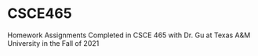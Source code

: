 # CSCE465
Homework Assignments Completed in CSCE 465 with Dr. Gu at Texas A&amp;M University in the Fall of 2021
